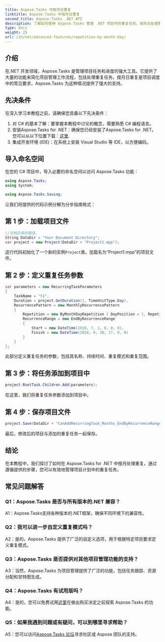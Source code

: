 ```yaml
---
title: Aspose.Tasks 中按月日重复
linktitle: Aspose.Tasks 中按月日重复
second_title: Aspose.Tasks .NET API
description: 了解如何使用 Aspose.Tasks 管理 .NET 项目中的重复任务。按月日处理重复的分步指南。
type: docs
weight: 25
url: /zh/net/advanced-features/repetition-by-month-day/
---
```

## 介绍

在.NET 开发领域，Aspose.Tasks 是管理项目任务和进度的强大工具。它提供了大量的功能来简化项目管理工作流程，包括处理重复任务。按月日重复是项目调度中的常见要求，Aspose.Tasks 为这种情况提供了强大的支持。

## 先决条件

在深入学习本教程之前，请确保您具备以下先决条件：

1. 对 C# 的基本了解：要掌握本教程中讨论的概念，需要熟悉 C# 编程语言。
2. 安装Aspose.Tasks for .NET：确保您已经安装了Aspose.Tasks for .NET。您可以从以下位置下载：[这里](https://releases.aspose.com/tasks/net/).
3. 集成开发环境 (IDE)：在系统上安装 Visual Studio 等 IDE，以方便编码。

## 导入命名空间

在您的 C# 项目中，导入必要的命名空间以访问 Aspose.Tasks 功能：

```csharp
using Aspose.Tasks;
using System;

using Aspose.Tasks.Saving;

```

让我们将提供的代码示例分解为分步指南格式：

## 第 1 步：加载项目文件

```csharp
//文档目录的路径。
String DataDir = "Your Document Directory";
var project = new Project(DataDir + "Project1.mpp");
```

这行代码初始化了一个新的实例`Project`类，加载名为“Project1.mpp”的项目文件。

## 第 2 步：定义重复任务参数

```csharp
var parameters = new RecurringTaskParameters
{
    TaskName = "t1",
    Duration = project.GetDuration(1, TimeUnitType.Day),
    RecurrencePattern = new MonthlyRecurrencePattern
    {
        Repetition = new ByMonthDayRepetition { DayPosition = 1, RepetitionInterval = 2 },
        RecurrenceRange = new EndByRecurrenceRange
        {
            Start = new DateTime(2018, 7, 1, 8, 0, 0),
            Finish = new DateTime(2018, 9, 30, 17, 0, 0)
        }
    }
};
```

此部分定义重复任务的参数，包括其名称、持续时间、重复模式和重复范围。

## 第 3 步：将任务添加到项目中

```csharp
project.RootTask.Children.Add(parameters);
```

在这里，我们将重复任务参数添加到项目中。

## 第 4 步：保存项目文件

```csharp
project.Save(DataDir + "CanAddRecurringTask_Months_EndByRecurrenceRange_Test_out.mpp", SaveFileFormat.Mpp);
```

最后，修改后的项目与添加的重复任务一起保存。

## 结论

在本教程中，我们探讨了如何在 Aspose.Tasks for .NET 中按月处理重复。通过遵循提供的步骤，您可以有效地管理项目计划中的重复任务。

## 常见问题解答

### Q1：Aspose.Tasks 是否与所有版本的.NET 兼容？

A1：Aspose.Tasks支持各种版本的.NET框架，确保不同环境下的兼容性。

### Q2：我可以进一步自定义重复模式吗？

A2：是的，Aspose.Tasks 提供了广泛的自定义选项，用于根据特定项目要求定义重复模式。

### Q3：Aspose.Tasks 是否提供对其他项目管理功能的支持？

A3：当然，Aspose.Tasks 为项目管理提供了广泛的功能，包括任务跟踪、资源分配和甘特图生成。

### Q4：Aspose.Tasks 有试用版吗？

 A4：是的，您可以免费试用[这里](https://releases.aspose.com/)在做出购买决定之前探索 Aspose.Tasks 的功能。

### Q5：如果我遇到问题或有疑问，可以到哪里寻求帮助？

 A5：您可以访问[Aspose.Tasks 论坛](https://forum.aspose.com/c/tasks/15)寻求社区或 Aspose 团队的支持。